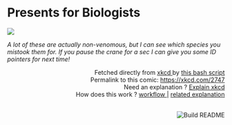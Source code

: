 # <b>Presents for Biologists</b>

[![](https://imgs.xkcd.com/comics/presents_for_biologists.png)](https://xkcd.com/2747)

<i>A lot of these are actually non-venomous, but I can see which species you mistook them for. If you pause the crane for a sec I can give you some ID pointers for next time!</i>

<div align="right">
  Fetched directly from
  <a href="https://xkcd.com">
    xkcd
  </a>
  by
  <a href="https://github.com/Vanille-N/Vanille-N/blob/master/fetch">
    this bash script
  </a>
</div>
<div align="right">
  Permalink to this comic:
  <a href="https://xkcd.com/2747">
    https://xkcd.com/2747
  </a>
</div>
<div align="right">
  Need an explanation ?
  <a href="https://www.explainxkcd.com/wiki/index.php/2747">
    Explain xkcd
  </a>
</div>
<div align="right">
  How does this work ?
  <a href="https://github.com/Vanille-N/Vanille-N/blob/master/.github/workflows/build.yml">
    workflow
  </a>
  |
  <a href="https://simonwillison.net/2020/Jul/10/self-updating-profile-readme/">
    related explanation
  </a>
</div><br>

<a href="https://github.com/Vanille-N/Vanille-N/actions"><img src="https://github.com/Vanille-N/Vanille-N/workflows/Build%20README/badge.svg" align="right" alt="Build README"></a>
